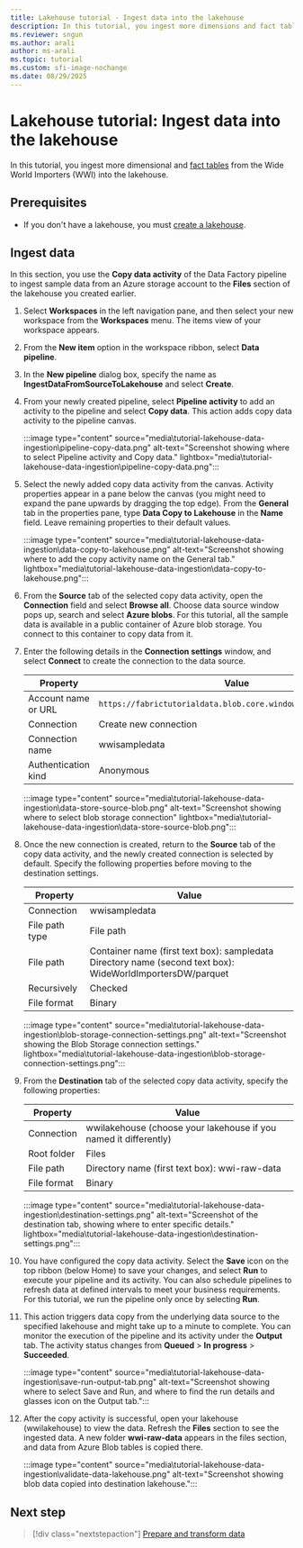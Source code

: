 ```yaml
---
title: Lakehouse tutorial - Ingest data into the lakehouse
description: In this tutorial, you ingest more dimensions and fact tables from the Wide World Importers (WWI) into the lakehouse.
ms.reviewer: sngun
ms.author: arali
author: ms-arali
ms.topic: tutorial
ms.custom: sfi-image-nochange
ms.date: 08/29/2025
---
```


# Lakehouse tutorial: Ingest data into the lakehouse

In this tutorial, you ingest more dimensional and [fact tables](../data-warehouse/dimensional-modeling-fact-tables.md) from the Wide World Importers (WWI) into the lakehouse.

## Prerequisites

- If you don't have a lakehouse, you must [create a lakehouse](tutorial-build-lakehouse.md).

## Ingest data

In this section, you use the **Copy data activity** of the Data Factory pipeline to ingest sample data from an Azure storage account to the **Files** section of the lakehouse you created earlier.

1. Select **Workspaces** in the left navigation pane, and then select your new workspace from the **Workspaces** menu. The items view of your workspace appears.

1. From the **New item** option in the workspace ribbon, select **Data pipeline**.

1. In the **New pipeline** dialog box, specify the name as **IngestDataFromSourceToLakehouse** and select **Create**.

1. From your newly created pipeline, select **Pipeline activity** to add an activity to the pipeline and select **Copy data**. This action adds copy data activity to the pipeline canvas.

   :::image type="content" source="media\tutorial-lakehouse-data-ingestion\pipeline-copy-data.png" alt-text="Screenshot showing where to select Pipeline activity and Copy data." lightbox="media\tutorial-lakehouse-data-ingestion\pipeline-copy-data.png":::

1. Select the newly added copy data activity from the canvas. Activity properties appear in a pane below the canvas (you might need to expand the pane upwards by dragging the top edge). From the **General** tab in the properties pane, type **Data Copy to Lakehouse** in the **Name** field. Leave remaining properties to their default values.

   :::image type="content" source="media\tutorial-lakehouse-data-ingestion\data-copy-to-lakehouse.png" alt-text="Screenshot showing where to add the copy activity name on the General tab." lightbox="media\tutorial-lakehouse-data-ingestion\data-copy-to-lakehouse.png":::

1. From the **Source** tab of the selected copy data activity, open the **Connection** field and select **Browse all**. Choose data source window pops up, search and select **Azure blobs**. For this tutorial, all the sample data is available in a public container of Azure blob storage. You connect to this container to copy data from it.

1. Enter the following details in the **Connection settings** window,  and select **Connect** to create the connection to the data source.

   | Property | Value |
   |--|--|
   | Account name or URL | `https://fabrictutorialdata.blob.core.windows.net/sampledata/` |
   | Connection | Create new connection |
   | Connection name | wwisampledata |
   | Authentication kind | Anonymous |

   :::image type="content" source="media\tutorial-lakehouse-data-ingestion\data-store-source-blob.png" alt-text="Screenshot showing where to select blob storage connection" lightbox="media\tutorial-lakehouse-data-ingestion\data-store-source-blob.png":::

1. Once the new connection is created, return to the **Source** tab of the copy data activity, and the newly created connection is selected by default. Specify the following properties before moving to the destination settings.

   | Property | Value |
   |--|--|
   | Connection | wwisampledata |
   | File path type | File path |
   | File path | Container name (first text box): sampledata<br>Directory name (second text box): WideWorldImportersDW/parquet |
   | Recursively | Checked |
   | File format | Binary |

   :::image type="content" source="media\tutorial-lakehouse-data-ingestion\blob-storage-connection-settings.png" alt-text="Screenshot showing the Blob Storage connection settings." lightbox="media\tutorial-lakehouse-data-ingestion\blob-storage-connection-settings.png":::

1. From the **Destination** tab of the selected copy data activity, specify the following properties:

   | Property | Value |
   |--|--|
   | Connection | wwilakehouse (choose your lakehouse if you named it differently) |
   | Root folder | Files |
   | File path | Directory name (first text box): wwi-raw-data |
   | File format | Binary |

   :::image type="content" source="media\tutorial-lakehouse-data-ingestion\destination-settings.png" alt-text="Screenshot of the destination tab, showing where to enter specific details." lightbox="media\tutorial-lakehouse-data-ingestion\destination-settings.png":::

1. You have configured the copy data activity. Select the **Save** icon on the top ribbon (below Home) to save your changes, and select **Run** to execute your pipeline and its activity. You can also schedule pipelines to refresh data at defined intervals to meet your business requirements. For this tutorial, we run the pipeline only once by selecting **Run**.

1. This action triggers data copy from the underlying data source to the specified lakehouse and might take up to a minute to complete. You can monitor the execution of the pipeline and its activity under the **Output** tab. The activity status changes from **Queued** > **In progress** > **Succeeded**.

   :::image type="content" source="media\tutorial-lakehouse-data-ingestion\save-run-output-tab.png" alt-text="Screenshot showing where to select Save and Run, and where to find the run details and glasses icon on the Output tab.":::

1. After the copy activity is successful, open your lakehouse (wwilakehouse) to view the data. Refresh the **Files** section to see the ingested data. A new folder **wwi-raw-data** appears in the files section, and data from Azure Blob tables is copied there.

   :::image type="content" source="media\tutorial-lakehouse-data-ingestion\validate-data-lakehouse.png" alt-text="Screenshot showing blob data copied into destination lakehouse.":::


<!-- Don't delete this section, it shows HTTP connection to load data, used as an alternative incase the blob link is not accessible.

1. Next, set up an HTTP connection to import the sample World Wide Importers data into the Lakehouse. From the list of **New sources**, select **View more**, search for **Http** and select it.

   :::image type="content" source="media\tutorial-lakehouse-data-ingestion\select-http-connection.png" alt-text="Screenshot showing where to select the HTTP source.":::

1. In the **Connect to data source** window, enter the details from the table below and select **Next**.

   | Property | Value |
   |---|---|
   | URL | `https://assetsprod.microsoft.com/en-us/wwi-sample-dataset.zip` |
   |Connection | Create a new connection |
   | Connection name | wwisampledata |
   | Data gateway | None|
   | Authentication kind | Anonymous |

   :::image type="content" source="media\tutorial-lakehouse-data-ingestion\configure-http-connection.png" alt-text="Screenshot showing the parameters to configure the Http connection.":::

1. In the next step, enable the **Binary copy** and choose **ZipDeflate (.zip)** as the **Compression type** since the source is a .zip file. Keep the other fields at their default values and select **Next**.

    :::image type="content" source="media\tutorial-lakehouse-data-ingestion\select-compression-type.png" alt-text="Screenshot showing how to choose a compression type.":::

1. In the **Connect to data destination** window, specify the **Root folder** as **Files** and select **Next**. This will write the data to the *Files* section of the lakehouse.

   :::image type="content" source="media\tutorial-lakehouse-data-ingestion\configure-destination-connection.png" alt-text="Screenshot showing the destination connection settings of the lakehouse.":::

1. Select **Next**, the destination file format is automatically set to **Binary**. Next select **Save+Run**. You can schedule pipelines to refresh data periodically. In this tutorial, we only run the pipeline once. The data copy process takes approximately 10-15 minutes to complete.

   :::image type="content" source="media\tutorial-lakehouse-data-ingestion\copy-activity-summary.png" alt-text="Screenshot showing the copy activity summary.":::

1. You can monitor the pipeline execution and activity in the **Output** tab. You can also view detailed data transfer information by selecting the glasses icon next to the pipeline name, which appears when you hover over the name.

   :::image type="content" source="media\tutorial-lakehouse-data-ingestion\pipeline-status.png" alt-text="Screenshot showing the status of the copy pipeline activity.":::

1. After the successful execution of the pipeline, go to your lakehouse (**wwilakehouse**) and open the explorer to see the imported data.

   :::image type="content" source="media\tutorial-lakehouse-data-ingestion\item-view-select-lakehouse.png" alt-text="Screenshot showing how to navigate to the lakehouse." lightbox="media\tutorial-lakehouse-data-ingestion\item-view-select-lakehouse.png":::

1. Verify that the folder **WideWorldImportersDW** is present in the **Explorer** view and contains data for all tables.

   :::image type="content" source="media\tutorial-lakehouse-data-ingestion\validate-destination-files.png" alt-text="Screenshot showing the source data is copied into the Lakehouse explorer.":::

1. The data is created under the **Files** section of the lakehouse explorer. A new folder with GUID contains all the needed data. Rename the GUID to **wwi-raw-data**

To load incremental data into a lakehouse, see [Incrementally load data from a data warehouse to a lakehouse](../data-factory/tutorial-incremental-copy-data-warehouse-lakehouse.md).

-->

## Next step

> [!div class="nextstepaction"]
> [Prepare and transform data](tutorial-lakehouse-data-preparation.md)
